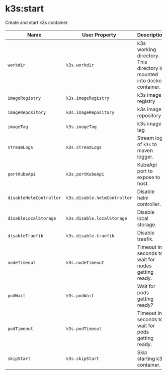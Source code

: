 # k3s:start

Create and start k3s container.

| Name | User Property | Description | Default |
| -----| ------------- | ----------- | ------- |
| `workdir` | `k3s.workdir` | k3s working directory. This directory is mounted into docker container. | target/k3s |
| `imageRegistry` | `k3s.imageRegistry` | k3s image registry | |
| `imageRepository` | `k3s.imageRepository` | k3s image repository | rancher/k3s |
| `imageTag` | `k3s.imageTag` | k3s image tag | v1.23.4-k3s1 |
| `streamLogs` | `k3s.streamLogs` | Stream logs of `k3s` to maven logger. | false |
| `portKubeApi` | `k3s.portKubeApi` | KubeApi port to expose to host. | 6443 |
| `disableHelmController` | `k3s.disable.helmController` | Disable helm controller. | true |
| `disableLocalStorage` | `k3s.disable.localStorage` | Disable local storage. | true |
| `disableTraefik` | `k3s.disable.traefik` | Disable traefik. | true |
| `nodeTimeout` | `k3s.nodeTimeout` | Timeout in seconds to wait for nodes getting ready. | 120 |
| `podWait` | `k3s.podWait` | Wait for pods getting ready? | false |
| `podTimeout` | `k3s.podTimeout` | Timeout in seconds to wait for pods getting ready. | 300 |
| `skipStart` | `k3s.skipStart` | Skip starting k3s container. | false |
